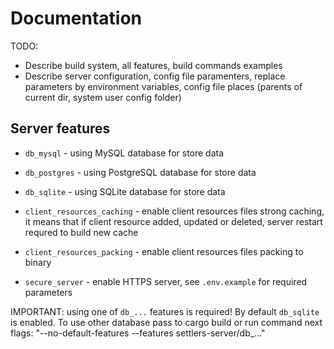 # Documentation

TODO:
- Describe build system, all features, build commands examples
- Describe server configuration, config file paramenters, replace parameters by environment variables, config file places (parents of current dir, system user config folder)

## Server features

- `db_mysql` - using MySQL database for store data

- `db_postgres` - using PostgreSQL database for store data

- `db_sqlite` - using SQLite database for store data

- `client_resources_caching` - enable client resources files strong caching, it means that if client resource added, updated or deleted, server restart requred to build new cache

- `client_resources_packing` - enable client resources files packing to binary

- `secure_server` - enable HTTPS server, see `.env.example` for required parameters

IMPORTANT: using one of `db_...` features is required! By default `db_sqlite` is enabled. To use other database pass to cargo build or run command next flags: "--no-default-features --features settlers-server/db_..."